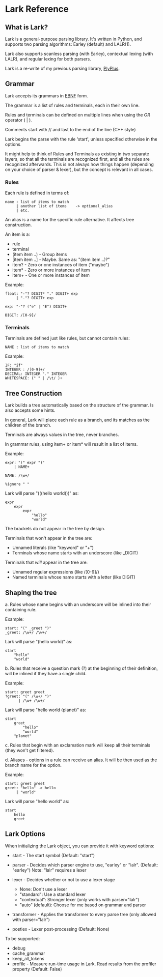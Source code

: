 # Lark Reference

## What is Lark?

Lark is a general-purpose parsing library. It's written in Python, and supports two parsing algorithms: Earley (default) and LALR(1).

Lark also supports scanless parsing (with Earley), contextual lexing (with LALR), and regular lexing for both parsers.

Lark is a re-write of my previous parsing library, [PlyPlus](https://github.com/erezsh/plyplus).

## Grammar

Lark accepts its grammars in [EBNF](https://www.wikiwand.com/en/Extended_Backus%E2%80%93Naur_form) form.

The grammar is a list of rules and terminals, each in their own line.

Rules and terminals can be defined on multiple lines when using the *OR* operator ( | ).

Comments start with // and last to the end of the line (C++ style)

Lark begins the parse with the rule 'start', unless specified otherwise in the options.

It might help to think of Rules and Terminals as existing in two separate layers, so that all the terminals are recognized first, and all the rules are recognized afterwards. This is not always how things happen (depending on your choice of parser & lexer), but the concept is relevant in all cases.

### Rules

Each rule is defined in terms of:

    name : list of items to match
         | another list of items    -> optional_alias
         | etc.

An alias is a name for the specific rule alternative. It affects tree construction.

An item is a:

 - rule
 - terminal
 - (item item ..) - Group items
 - [item item ..] - Maybe. Same as: "(item item ..)?"
 - item? - Zero or one instances of item ("maybe")
 - item\* - Zero or more instances of item
 - item+ - One or more instances of item


Example:

    float: "-"? DIGIT* "." DIGIT+ exp
         | "-"? DIGIT+ exp

    exp: "-"? ("e" | "E") DIGIT+

    DIGIT: /[0-9]/

### Terminals

Terminals are defined just like rules, but cannot contain rules:

    NAME : list of items to match

Example:

    IF: "if"
    INTEGER : /[0-9]+/
    DECIMAL: INTEGER "." INTEGER
    WHITESPACE: (" " | /\t/ )+

## Tree Construction

Lark builds a tree automatically based on the structure of the grammar. Is also accepts some hints.

In general, Lark will place each rule as a branch, and its matches as the children of the branch.

Terminals are always values in the tree, never branches.

In grammar rules, using item+ or item\* will result in a list of items.

Example:

    expr: "(" expr ")"
        | NAME+

    NAME: /\w+/

    %ignore " "

Lark will parse "(((hello world)))" as:

    expr
        expr
            expr
                "hello"
                "world"

The brackets do not appear in the tree by design.

Terminals that won't appear in the tree are:

 - Unnamed literals (like "keyword" or "+")
 - Terminals whose name starts with an underscore (like \_DIGIT)

Terminals that *will* appear in the tree are:

 - Unnamed regular expressions (like /[0-9]/)
 - Named terminals whose name starts with a letter (like DIGIT)

## Shaping the tree

a. Rules whose name begins with an underscore will be inlined into their containing rule.

Example:

    start: "(" _greet ")"
    _greet: /\w+/ /\w+/

Lark will parse "(hello world)" as:

    start
        "hello"
        "world"


b. Rules that receive a question mark (?) at the beginning of their definition, will be inlined if they have a single child.

Example:

    start: greet greet
    ?greet: "(" /\w+/ ")"
          | /\w+ /\w+/

Lark will parse "hello world (planet)" as:

    start
        greet
            "hello"
            "world"
        "planet"

c. Rules that begin with an exclamation mark will keep all their terminals (they won't get filtered).

d. Aliases - options in a rule can receive an alias. It will be then used as the branch name for the option.

Example:

    start: greet greet
    greet: "hello" -> hello
         | "world"

Lark will parse "hello world" as:

    start
        hello
        greet

## Lark Options

When initializing the Lark object, you can provide it with keyword options:

- start - The start symbol (Default: "start")
- parser - Decides which parser engine to use, "earley" or "lalr". (Default: "earley")
           Note: "lalr" requires a lexer
- lexer - Decides whether or not to use a lexer stage
    - None: Don't use a lexer
    - "standard": Use a standard lexer
    - "contextual": Stronger lexer (only works with parser="lalr")
    - "auto" (default): Choose for me based on grammar and parser

- transformer - Applies the transformer to every parse tree (only allowed with parser="lalr")
- postlex - Lexer post-processing (Default: None)

To be supported:

- debug
- cache\_grammar
- keep\_all\_tokens
- profile - Measure run-time usage in Lark. Read results from the profiler property (Default: False)
